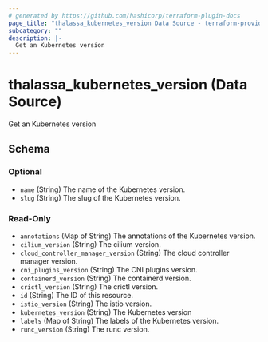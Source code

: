 ```yaml
---
# generated by https://github.com/hashicorp/terraform-plugin-docs
page_title: "thalassa_kubernetes_version Data Source - terraform-provider-thalassa"
subcategory: ""
description: |-
  Get an Kubernetes version
---
```


# thalassa_kubernetes_version (Data Source)

Get an Kubernetes version



<!-- schema generated by tfplugindocs -->
## Schema

### Optional

- `name` (String) The name of the Kubernetes version.
- `slug` (String) The slug of the Kubernetes version.

### Read-Only

- `annotations` (Map of String) The annotations of the Kubernetes version.
- `cilium_version` (String) The cilium version.
- `cloud_controller_manager_version` (String) The cloud controller manager version.
- `cni_plugins_version` (String) The CNI plugins version.
- `containerd_version` (String) The containerd version.
- `crictl_version` (String) The crictl version.
- `id` (String) The ID of this resource.
- `istio_version` (String) The istio version.
- `kubernetes_version` (String) The Kubernetes version
- `labels` (Map of String) The labels of the Kubernetes version.
- `runc_version` (String) The runc version.
